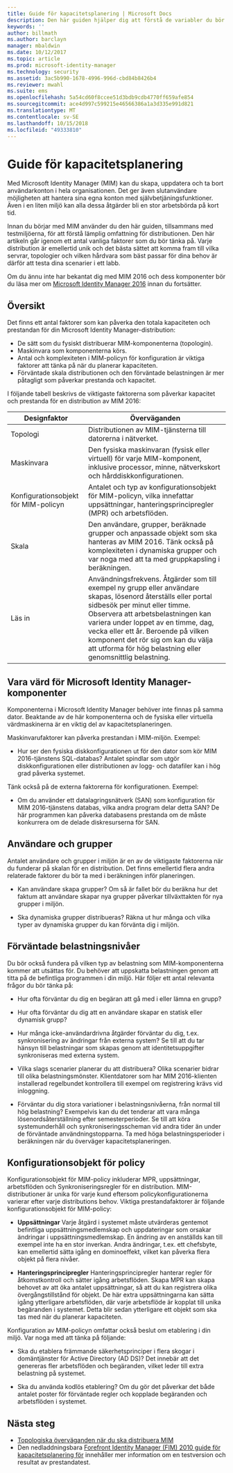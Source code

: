 ```yaml
---
title: Guide för kapacitetsplanering | Microsoft Docs
description: Den här guiden hjälper dig att förstå de variabler du bör tänka på innan du distribuerar MIM 2016, inklusive belastningsnivåer och policybeslut.
keywords: ''
author: billmath
ms.author: barclayn
manager: mbaldwin
ms.date: 10/12/2017
ms.topic: article
ms.prod: microsoft-identity-manager
ms.technology: security
ms.assetid: 3ac5b990-1678-4996-996d-cbd84b8426b4
ms.reviewer: mwahl
ms.suite: ems
ms.openlocfilehash: 5a54cd60f8ccee51d3bdb9cdb4770ff659afe854
ms.sourcegitcommit: ace4d997c599215e46566386a1a3d335e991d821
ms.translationtype: MT
ms.contentlocale: sv-SE
ms.lasthandoff: 10/15/2018
ms.locfileid: "49333810"
---
```

# <a name="capacity-planning-guide"></a>Guide för kapacitetsplanering

Med Microsoft Identity Manager (MIM) kan du skapa, uppdatera och ta bort användarkonton i hela organisationen. Det ger även slutanvändare möjligheten att hantera sina egna konton med självbetjäningsfunktioner. Även i en liten miljö kan alla dessa åtgärder bli en stor arbetsbörda på kort tid.

Innan du börjar med MIM använder du den här guiden, tillsammans med testmiljöerna, för att förstå lämplig omfattning för distributionen. Den här artikeln går igenom ett antal vanliga faktorer som du bör tänka på. Varje distribution är emellertid unik och det bästa sättet att komma fram till vilka servrar, topologier och vilken hårdvara som bäst passar för dina behov är därför att testa dina scenarier i ett labb.

Om du ännu inte har bekantat dig med MIM 2016 och dess komponenter bör du läsa mer om  [Microsoft Identity Manager 2016](microsoft-identity-manager-2016.md) innan du fortsätter.

## <a name="overview"></a>Översikt

Det finns ett antal faktorer som kan påverka den totala kapaciteten och prestandan för din Microsoft Identity Manager-distribution:

- De sätt som du fysiskt distribuerar MIM-komponenterna (topologin).
- Maskinvara som komponenterna körs.
- Antal och komplexiteten i MIM-policyn för konfiguration är viktiga faktorer att tänka på när du planerar kapaciteten.
- Förväntade skala distributionen och den förväntade belastningen är mer påtagligt som påverkar prestanda och kapacitet.

I följande tabell beskrivs de viktigaste faktorerna som påverkar kapacitet och prestanda för en distribution av MIM 2016:

| Designfaktor | Överväganden |
| ------------- | -------------- |
| Topologi | Distributionen av MIM-tjänsterna till datorerna i nätverket. |
| Maskinvara | Den fysiska maskinvaran (fysisk eller virtuell) för varje MIM-komponent, inklusive processor, minne, nätverkskort och hårddiskkonfigurationen. |
| Konfigurationsobjekt för MIM-policyn | Antalet och typ av konfigurationsobjekt för MIM-policyn, vilka innefattar uppsättningar, hanteringsprincipregler (MPR) och arbetsflöden. |
| Skala | Den användare, grupper, beräknade grupper och anpassade objekt som ska hanteras av MIM 2016. Tänk också på komplexiteten i dynamiska grupper och var noga med att ta med gruppkapsling i beräkningen. |
| Läs in | Användningsfrekvens. Åtgärder som till exempel ny grupp eller användare skapas, lösenord återställs eller portal sidbesök per minut eller timme. Observera att arbetsbelastningen kan variera under loppet av en timme, dag, vecka eller ett år. Beroende på vilken komponent det rör sig om kan du välja att utforma för hög belastning eller genomsnittlig belastning. |

## <a name="hosting-microsoft-identity-manager-components"></a>Vara värd för Microsoft Identity Manager-komponenter

Komponenterna i Microsoft Identity Manager behöver inte finnas på samma dator. Beaktande av de här komponenterna och de fysiska eller virtuella värdmaskinerna är en viktig del av kapacitetsplaneringen.

Maskinvarufaktorer kan påverka prestandan i MIM-miljön. Exempel:

- Hur ser den fysiska diskkonfigurationen ut för den dator som kör MIM 2016-tjänstens SQL-databas? Antalet spindlar som utgör diskkonfigurationen eller distributionen av logg- och datafiler kan i hög grad påverka systemet.

Tänk också på de externa faktorerna för konfigurationen. Exempel:

- Om du använder ett datalagringsnätverk (SAN) som konfiguration för MIM 2016-tjänstens databas, vilka andra program delar detta SAN? De här programmen kan påverka databasens prestanda om de måste konkurrera om de delade diskresurserna för SAN.

## <a name="users-and-groups"></a>Användare och grupper

Antalet användare och grupper i miljön är en av de viktigaste faktorerna när du funderar på skalan för en distribution. Det finns emellertid flera andra relaterade faktorer du bör ta med i beräkningen inför planeringen.

- Kan användare skapa grupper? Om så är fallet bör du beräkna hur det faktum att användare skapar nya grupper påverkar tillväxttakten för nya grupper i miljön.

- Ska dynamiska grupper distribueras? Räkna ut hur många och vilka typer av dynamiska grupper du kan förvänta dig i miljön.

## <a name="expected-load-levels"></a>Förväntade belastningsnivåer

Du bör också fundera på vilken typ av belastning som MIM-komponenterna kommer att utsättas för. Du behöver att uppskatta belastningen genom att titta på de befintliga programmen i din miljö. Här följer ett antal relevanta frågor du bör tänka på:

- Hur ofta förväntar du dig en begäran att gå med i eller lämna en grupp?

- Hur ofta förväntar du dig att en användare skapar en statisk eller dynamisk grupp?

- Hur många icke-användardrivna åtgärder förväntar du dig, t.ex. synkronisering av ändringar från externa system? Se till att du tar hänsyn till belastningar som skapas genom att identitetsuppgifter synkroniseras med externa system.

- Vilka slags scenarier planerar du att distribuera? Olika scenarier bidrar till olika belastningsmönster. Klientdatorer som har MIM 2016-klienten installerad regelbundet kontrollera till exempel om registrering krävs vid inloggning.

- Förväntar du dig stora variationer i belastningsnivåerna, från normal till hög belastning? Exempelvis kan du det tenderar att vara många lösenordsåterställning efter semesterperioder. Se till att köra systemunderhåll och synkroniseringsscheman vid andra tider än under de förväntade användningstopparna. Ta med höga belastningsperioder i beräkningen när du överväger kapacitetsplaneringen.

## <a name="policy-configuration-objects"></a>Konfigurationsobjekt för policy

Konfigurationsobjekt för MIM-policy inkluderar MPR, uppsättningar, arbetsflöden och Synkroniseringsregler för en distribution. MIM-distributioner är unika för varje kund eftersom policykonfigurationerna varierar efter varje distributions behov. Viktiga prestandafaktorer är följande konfigurationsobjekt för MIM-policy:

- **Uppsättningar** Varje åtgärd i systemet måste utvärderas gentemot befintliga uppsättningsmedlemskap och uppdateringar som orsakar ändringar i uppsättningsmedlemskap. En ändring av en anställds kan till exempel inte ha en stor inverkan. Andra ändringar, t.ex. ett chefsbyte, kan emellertid sätta igång en dominoeffekt, vilket kan påverka flera objekt på flera nivåer.

- **Hanteringsprincipregler** Hanteringsprincipregler hanterar regler för åtkomstkontroll och sätter igång arbetsflöden. Skapa MPR kan skapa behovet av att öka antalet uppsättningar, så att du kan registrera olika övergångstillstånd för objekt. De här extra uppsättningarna kan sätta igång ytterligare arbetsflöden, där varje arbetsflöde är kopplat till unika begäranden i systemet. Detta blir sedan ytterligare ett objekt som ska tas med när du planerar kapaciteten.

Konfiguration av MIM-policyn omfattar också beslut om etablering i din miljö. Var noga med att tänka på följande:

- Ska du etablera främmande säkerhetsprinciper i flera skogar i domäntjänster för Active Directory (AD DS)? Det innebär att det genereras fler arbetsflöden och begäranden, vilket leder till extra belastning på systemet.

- Ska du använda kodlös etablering? Om du gör det påverkar det både antalet poster för förväntade regler och kopplade begäranden och arbetsflöden i systemet.

## <a name="next-steps"></a>Nästa steg

- [Topologiska överväganden när du ska distribuera MIM](topology-considerations.md)
- Den nedladdningsbara [Forefront Identity Manager (FIM) 2010 guide för kapacitetsplanering för](http://go.microsoft.com/fwlink/?LinkId=200180) innehåller mer information om en testversion och resultat av prestandatest.
